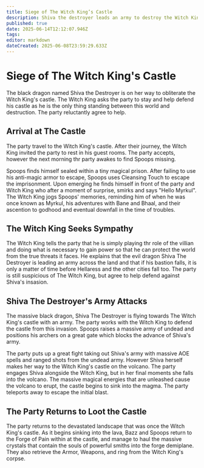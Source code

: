 ```yaml
---
title: Siege of The Witch King’s Castle
description: Shiva the destroyer leads an army to destroy the Witch King
published: true
date: 2025-06-14T12:12:07.946Z
tags: 
editor: markdown
dateCreated: 2025-06-08T23:59:29.633Z
---
```


# Siege of The Witch King's Castle
The black dragon named Shiva the Destroyer is on her way to obliterate the Witch King's castle. The Witch King asks the party to stay and help defend his castle as he is the only thing standing between this world and destruction. The party reluctantly agree to help.


## Arrival at The Castle
The party travel to the Witch King's castle. After their journey, the Witch King invited the party to rest in his guest rooms. The party accepts, however the next morning thr party awakes to find Spoops missing. 

Spoops finds himself sealed within a tiny magical prison. After failing to use his anti-magic armor to escape, Spoops uses Cleansing Touch to escape the imprisonment. Upon emerging he finds himself in front of the party and Witch King who after a moment of surprise, smirks and says "Hello Myrkul". The Witch King jogs Spoops' memories, reminding him of when he was once known as Myrkul, his adventures with Bane and Bhaal, and their ascention to godhood and eventual downfall in the time of troubles.

## The Witch King Seeks Sympathy
The Witch King tells the party that he is simply playing thr role of the villian and doing what is necessary to gain power so that he can protect the world from the true threats it faces. He explains that the evil dragon Shiva The Destroyer is leading an army across the land and that if his bastion falls, it is only a matter of time before Hellaress and the other cities fall too. The party is still suspicious of The Witch King, but agree to help defend against Shiva's insasion.


## Shiva The Destroyer's Army Attacks
The massive black dragon, Shiva The Destroyer is flying towards The Witch King's castle with an army. The party works with the Witch King to defend the castle from this invasion. Spoops raises a massive army of undead and positions his archers on a great gate which blocks the advance of Shiva's army.

The party puts up a great fight taking out Shiva's army with massive AOE spells and ranged shots from the undead army. However Shiva herself makes her way to the Witch King's castle on the volcano. The party engages Shiva alongside the Witch King, but in her final moments she falls into the volcano. The massive magical energies that are unleashed cause the volcano to erupt, the castle begins to sink into the magma. The party teleports away to escape the initial blast.


## The Party Returns to Loot the Castle
The party returns to the devastated landscape that was once the Witch King's castle. As it begins sinking into the lava, Bazz and Spoops return to the Forge of Pain within at the castle, and manage to haul the massive crystals that contain the souls of powerful smiths into the forge demiplane. They also retrieve the Armor, Weapons, and ring from the Witch King's corpse.